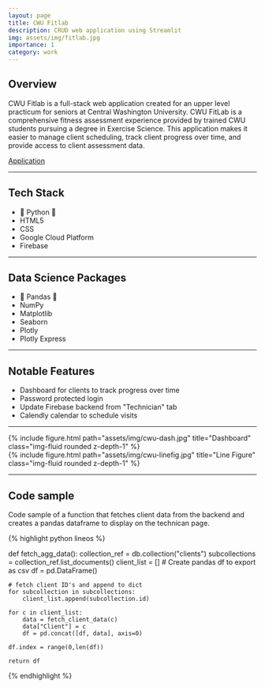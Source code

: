 ```yaml
---
layout: page
title: CWU Fitlab
description: CRUD web application using Streamlit
img: assets/img/fitlab.jpg
importance: 1
category: work
---
```


## Overview

CWU Fitlab is a full-stack web application created for an upper level practicum for seniors at Central Washington University. CWU FitLab is a comprehensive fitness assessment experience provided by trained CWU students pursuing a degree in Exercise Science. This application makes it easier to manage client scheduling, track client progress over time, and provide access to client assessment data.

[Application](https://cwu-fitlab.streamlit.app/)

<hr>

## Tech Stack

- 🐍 Python 🐍
- HTML5
- CSS
- Google Cloud Platform
- Firebase

<hr>

## Data Science Packages

- 🐼 Pandas 🐼
- NumPy
- Matplotlib
- Seaborn
- Plotly
- Plotly Express

<hr>

## Notable Features

- Dashboard for clients to track progress over time
- Password protected login
- Update Firebase backend from "Technician" tab
- Calendly calendar to schedule visits

<hr>

<div class="row justify-content-sm-center">
    <div class="col-sm-8 mt-3 mt-md-0">
        {% include figure.html path="assets/img/cwu-dash.jpg" title="Dashboard" class="img-fluid rounded z-depth-1" %}
    </div>
    <div class="col-sm-4 mt-3 mt-md-0">
        {% include figure.html path="assets/img/cwu-linefig.jpg" title="Line Figure" class="img-fluid rounded z-depth-1" %}
    </div>
</div>

<hr>

## Code sample

Code sample of a function that fetches client data from the backend and creates a pandas dataframe to display on the technican page.

{% highlight python lineos %}

def fetch_agg_data():
    collection_ref = db.collection("clients")
    subcollections = collection_ref.list_documents()
    client_list = []
    # Create pandas df to export as csv
    df = pd.DataFrame()

    # fetch client ID's and append to dict
    for subcollection in subcollections:
        client_list.append(subcollection.id)

    for c in client_list:
        data = fetch_client_data(c)
        data["Client"] = c
        df = pd.concat([df, data], axis=0)

    df.index = range(0,len(df))

    return df   

{% endhighlight %}

